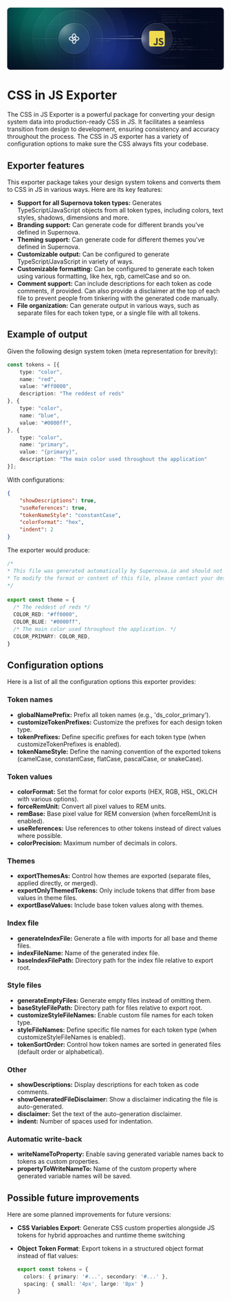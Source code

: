 ![CSS in JS Exporter](https://raw.githubusercontent.com/Supernova-Studio/exporters/main/exporters/css-in-js/resources/header.png)

# CSS in JS Exporter

The CSS in JS Exporter is a powerful package for converting your design system data into production-ready CSS in JS. It facilitates a seamless transition from design to development, ensuring consistency and accuracy throughout the process. The CSS in JS exporter has a variety of configuration options to make sure the CSS always fits your codebase.

## Exporter features

This exporter package takes your design system tokens and converts them to CSS in JS in various ways. Here are its key features:

- **Support for all Supernova token types:** Generates TypeScript/JavaScript objects from all token types, including colors, text styles, shadows, dimensions and more.
- **Branding support:** Can generate code for different brands you've defined in Supernova.
- **Theming support:** Can generate code for different themes you've defined in Supernova.
- **Customizable output:** Can be configured to generate TypeScript/JavaScript in variety of ways.
- **Customizable formatting:** Can be configured to generate each token using various formatting, like hex, rgb, camelCase and so on.
- **Comment support:** Can include descriptions for each token as code comments, if provided. Can also provide a disclaimer at the top of each file to prevent people from tinkering with the generated code manually.
- **File organization:** Can generate output in various ways, such as separate files for each token type, or a single file with all tokens.

## Example of output

Given the following design system token (meta representation for brevity):

```typescript
const tokens = [{
    type: "color",
    name: "red",
    value: "#ff0000",
    description: "The reddest of reds"
}, {
    type: "color",
    name: "blue",
    value: "#0000ff",
}, {
    type: "color",
    name: "primary",
    value: "{primary}",
    description: "The main color used throughout the application"
}];
```

With configurations:

```json
{
    "showDescriptions": true,
    "useReferences": true,
    "tokenNameStyle": "constantCase",
    "colorFormat": "hex",
    "indent": 2
}
```

The exporter would produce:

```typescript
/*
* This file was generated automatically by Supernova.io and should not be changed manually.
* To modify the format or content of this file, please contact your design system team.
*/

export const theme = {
  /* The reddest of reds */
  COLOR_RED: "#ff0000",
  COLOR_BLUE: "#0000ff",
  /* The main color used throughout the application. */
  COLOR_PRIMARY: COLOR_RED,
}
```

## Configuration options

Here is a list of all the configuration options this exporter provides:

### Token names
- **globalNamePrefix:** Prefix all token names (e.g., 'ds_color_primary').
- **customizeTokenPrefixes:** Customize the prefixes for each design token type.
- **tokenPrefixes:** Define specific prefixes for each token type (when customizeTokenPrefixes is enabled).
- **tokenNameStyle:** Define the naming convention of the exported tokens (camelCase, constantCase, flatCase, pascalCase, or snakeCase).

### Token values
- **colorFormat:** Set the format for color exports (HEX, RGB, HSL, OKLCH with various options).
- **forceRemUnit:** Convert all pixel values to REM units.
- **remBase:** Base pixel value for REM conversion (when forceRemUnit is enabled).
- **useReferences:** Use references to other tokens instead of direct values where possible.
- **colorPrecision:** Maximum number of decimals in colors.

### Themes
- **exportThemesAs:** Control how themes are exported (separate files, applied directly, or merged).
- **exportOnlyThemedTokens:** Only include tokens that differ from base values in theme files.
- **exportBaseValues:** Include base token values along with themes.

### Index file
- **generateIndexFile:** Generate a file with imports for all base and theme files.
- **indexFileName:** Name of the generated index file.
- **baseIndexFilePath:** Directory path for the index file relative to export root.

### Style files
- **generateEmptyFiles:** Generate empty files instead of omitting them.
- **baseStyleFilePath:** Directory path for files relative to export root.
- **customizeStyleFileNames:** Enable custom file names for each token type.
- **styleFileNames:** Define specific file names for each token type (when customizeStyleFileNames is enabled).
- **tokenSortOrder:** Control how token names are sorted in generated files (default order or alphabetical).

### Other
- **showDescriptions:** Display descriptions for each token as code comments.
- **showGeneratedFileDisclaimer:** Show a disclaimer indicating the file is auto-generated.
- **disclaimer:** Set the text of the auto-generation disclaimer.
- **indent:** Number of spaces used for indentation.

### Automatic write-back
- **writeNameToProperty:** Enable saving generated variable names back to tokens as custom properties.
- **propertyToWriteNameTo:** Name of the custom property where generated variable names will be saved.

## Possible future improvements

Here are some planned improvements for future versions:

- **CSS Variables Export**: Generate CSS custom properties alongside JS tokens for hybrid approaches and runtime theme switching

- **Object Token Format**: Export tokens in a structured object format instead of flat values:
  ```typescript
  export const tokens = {
    colors: { primary: '#...', secondary: '#...' },
    spacing: { small: '4px', large: '8px' }
  }
  ```
